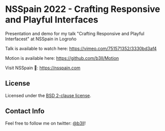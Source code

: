 # NSSpain 2022 - Crafting Responsive and Playful Interfaces

Presentation and demo for my talk "Crafting Responsive and Playful Interfacest" at NSSpain in Logroño

Talk is available to watch here: https://vimeo.com/751571352/3330bd3af4

Motion is available here: https://github.com/b3ll/Motion

Visit NSSpain 🍷: https://nsspain.com

## License

Licensed under the [BSD 2-clause license](https://github.com/b3ll/NSSpain2022/blob/master/LICENSE).

## Contact Info

Feel free to follow me on twitter: [@b3ll](https://www.twitter.com/b3ll)!
